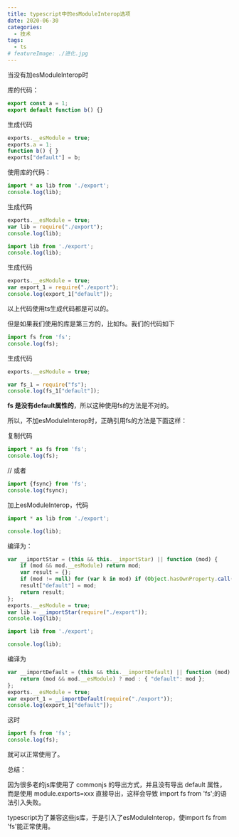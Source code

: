 ```yaml
---
title: typescript中的esModuleInterop选项
date: 2020-06-30
categories:
  - 技术
tags:
  - ts
# featureImage: ./进化.jpg
---
```


当没有加esModuleInterop时

库的代码：

```js
export const a = 1;
export default function b() {}
```

生成代码

```js
exports.__esModule = true;
exports.a = 1;
function b() { }
exports["default"] = b;
```

使用库的代码：

```js
import * as lib from './export';
console.log(lib);
```

生成代码

```js
exports.__esModule = true;
var lib = require("./export");
console.log(lib);
```

```js
import lib from './export';
console.log(lib);
```

生成代码

```js
exports.__esModule = true;
var export_1 = require("./export");
console.log(export_1["default"]);
```

以上代码使用ts生成代码都是可以的。




但是如果我们使用的库是第三方的，比如fs。我们的代码如下

```js
import fs from 'fs';
console.log(fs);
```

生成代码

```js
exports.__esModule = true;

var fs_1 = require("fs");
console.log(fs_1["default"]);
```

**fs 是没有default属性的**，所以这种使用fs的方法是不对的。

所以，不加esModuleInterop时，正确引用fs的方法是下面这样：

复制代码

```js
import * as fs from 'fs';
console.log(fs);
```

// 或者

```js
import {fsync} from 'fs';
console.log(fsync);
```

加上esModuleInterop，代码

```js
import * as lib from './export';

console.log(lib);
```

编译为：

```js
var __importStar = (this && this.__importStar) || function (mod) {
    if (mod && mod.__esModule) return mod;
    var result = {};
    if (mod != null) for (var k in mod) if (Object.hasOwnProperty.call(mod, k)) result[k] = mod[k];
    result["default"] = mod;
    return result;
};
exports.__esModule = true;
var lib = __importStar(require("./export"));
console.log(lib);
```

```js
import lib from './export';

console.log(lib);
```

编译为

```js
var __importDefault = (this && this.__importDefault) || function (mod) {
    return (mod && mod.__esModule) ? mod : { "default": mod };
};
exports.__esModule = true;
var export_1 = __importDefault(require("./export"));
console.log(export_1["default"]);
```

这时

```js
import fs from 'fs';
console.log(fs);
```

就可以正常使用了。

总结：

因为很多老的js库使用了 commonjs 的导出方式，并且没有导出 default 属性，而是使用 module.exports=xxx 直接导出，这样会导致 import fs from 'fs';的语法引入失败。

typescript为了兼容这些js库，于是引入了esModuleInterop，使import fs from 'fs'能正常使用。